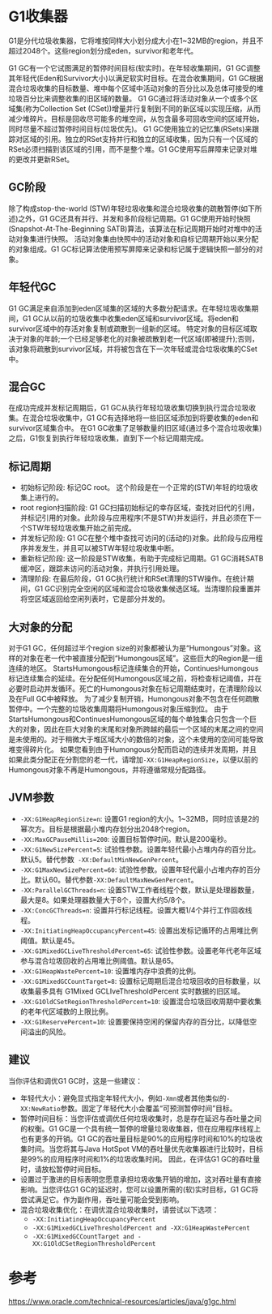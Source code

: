 # G1收集器
G1是分代垃圾收集器，它将堆按同样大小划分成大小在1~32MB的region，并且不超过2048个。这些region划分成eden，survivor和老年代。

G1 GC有一个它试图满足的暂停时间目标(软实时)。在年轻收集期间，G1 GC调整其年轻代(Eden和Survivor大小)以满足软实时目标。在混合收集期间，G1 GC根据混合垃圾收集的目标数量、堆中每个区域中活动对象的百分比以及总体可接受的堆垃圾百分比来调整收集的旧区域的数量。
G1 GC通过将活动对象从一个或多个区域集(称为Collection Set (CSet))增量并行复制到不同的新区域以实现压缩，从而减少堆碎片。目标是回收尽可能多的堆空间，从包含最多可回收空间的区域开始，同时尽量不超过暂停时间目标(垃圾优先)。
G1 GC使用独立的记忆集(RSets)来跟踪对区域的引用。独立的RSet支持并行和独立的区域收集，因为只有一个区域的RSet必须扫描到该区域的引用，而不是整个堆。G1 GC使用写后屏障来记录对堆的更改并更新RSet。

## GC阶段
除了构成stop-the-world (STW)年轻垃圾收集和混合垃圾收集的疏散暂停(如下所述)之外，G1 GC还具有并行、并发和多阶段标记周期。G1 GC使用开始时快照(Snapshot-At-The-Beginning  SATB)算法，该算法在标记周期开始时对堆中的活动对象集进行快照。
活动对象集由快照中的活动对象和自标记周期开始以来分配的对象组成。G1 GC标记算法使用预写屏障来记录和标记属于逻辑快照一部分的对象。

## 年轻代GC
G1 GC满足来自添加到eden区域集的区域的大多数分配请求。在年轻垃圾收集期间，G1 GC从以前的垃圾收集中收集eden区域和survivor区域。将eden和survivor区域中的存活对象复制或疏散到一组新的区域。
特定对象的目标区域取决于对象的年龄;一个已经足够老化的对象被疏散到老一代区域(即被提升);否则，该对象将疏散到survivor区域，并将被包含在下一次年轻或混合垃圾收集的CSet中。

## 混合GC
在成功完成并发标记周期后，G1 GC从执行年轻垃圾收集切换到执行混合垃圾收集。在混合垃圾收集中，G1 GC有选择地将一些旧区域添加到将要收集的eden和survivor区域集合中。
在G1 GC收集了足够数量的旧区域(通过多个混合垃圾收集)之后，G1恢复到执行年轻垃圾收集，直到下一个标记周期完成。

## 标记周期
- 初始标记阶段: 标记GC root。 这个阶段是在一个正常的(STW)年轻的垃圾收集上进行的。
- root region扫描阶段: G1 GC扫描初始标记的幸存区域，查找对旧代的引用，并标记引用的对象。此阶段与应用程序(不是STW)并发运行，并且必须在下一个STW年轻垃圾收集开始之前完成。
- 并发标记阶段: G1 GC在整个堆中查找可访问的(活动的)对象。此阶段与应用程序并发发生，并且可以被STW年轻垃圾收集中断。
- 重新标记阶段: 这一阶段是STW收集，有助于完成标记周期。G1 GC消耗SATB缓冲区，跟踪未访问的活动对象，并执行引用处理。
- 清理阶段: 在最后阶段，G1 GC执行统计和RSet清理的STW操作。在统计期间，G1 GC识别完全空闲的区域和混合垃圾收集候选区域。当清理阶段重置并将空区域返回给空闲列表时，它是部分并发的。

## 大对象的分配
对于G1 GC，任何超过半个region size的对象都被认为是“Humongous”对象。这样的对象在老一代中被直接分配到“Humongous区域”。这些巨大的Region是一组连续的地区。
StartsHumongous标记连续集合的开始，ContinuesHumongous标记连续集合的延续。在分配任何Humongous区域之前，将检查标记阈值，并在必要时启动并发循环。死亡的Humongous对象在标记周期结束时，在清理阶段以及在Full GC中被释放。
为了减少复制开销，Humongous对象不包含在任何疏散暂停中。一个完整的垃圾收集周期将Humongous对象压缩到位。
由于StartsHumongous和ContinuesHumongous区域的每个单独集合只包含一个巨大的对象，因此在巨大对象的末尾和对象所跨越的最后一个区域的末尾之间的空间是未使用的。对于稍微大于堆区域大小的数倍的对象，这个未使用的空间可能导致堆变得碎片化。
如果您看到由于Humongous分配而启动的连续并发周期，并且如果此类分配正在分割您的老一代，请增加`-XX:G1HeapRegionSize`，以便以前的Humongous对象不再是Humongous，并将遵循常规分配路径。

## JVM参数
- `-XX:G1HeapRegionSize=n`: 设置G1 region的大小。1~32MB，同时应该是2的幂次方。目标是根据最小堆内存划分出2048个region。
- `-XX:MaxGCPauseMillis=200`: 设置目标暂停时间。默认是200毫秒。
- `-XX:G1NewSizePercent=5`: 试验性参数。设置年轻代最小占堆内存的百分比。默认5。替代参数` -XX:DefaultMinNewGenPercent`。
- `-XX:G1MaxNewSizePercent=60`: 试验性参数。设置年轻代最小占堆内存的百分比。默认60。替代参数`-XX:DefaultMaxNewGenPercent`。
- `-XX:ParallelGCThreads=n`: 设置STW工作者线程个数，默认是处理器数量，最大是8。如果处理器数量大于8个，设置大约5/8个。
- `-XX:ConcGCThreads=n`: 设置并行标记线程。设置大概1/4个并行工作回收线程。
- `-XX:InitiatingHeapOccupancyPercent=45`: 设置出发标记循环的占用堆比例阈值。默认是45。
- `-XX:G1MixedGCLiveThresholdPercent=65`: 试验性参数。设置老年代老年区域参与混合垃圾回收的占用堆比例阈值。默认是65。
- `-XX:G1HeapWastePercent=10`: 设置堆内存中浪费的比例。
- `-XX:G1MixedGCCountTarget=8`: 设置标记周期后混合垃圾回收的目标数量，以收集最多具有 G1Mixed GCLIveThresholdPercent 实时数据的旧区域。
- `-XX:G1OldCSetRegionThresholdPercent=10`: 设置混合垃圾回收周期中要收集的老年代区域数的上限比例。
- `-XX:G1ReservePercent=10`: 设置要保持空闲的保留内存的百分比，以降低空间溢出的风险。

## 建议
当你评估和调优G1 GC时，这是一些建议： 
- 年轻代大小：避免显式指定年轻代大小，例如`-Xmn`或者其他类似的`-XX:NewRatio`参数。固定了年轻代大小会覆盖“可预测暂停时间”目标。
- 暂停时间目标：当您评估或调优任何垃圾收集时，总是存在延迟与吞吐量之间的权衡。G1 GC是一个具有统一暂停的增量垃圾收集器，但在应用程序线程上也有更多的开销。G1 GC的吞吐量目标是90%的应用程序时间和10%的垃圾收集时间。当您将其与Java HotSpot VM的吞吐量优先收集器进行比较时，目标是99%的应用程序时间和1%的垃圾收集时间。 因此，在评估G1 GC的吞吐量时，请放松暂停时间目标。
- 设置过于激进的目标表明您愿意承担垃圾收集开销的增加，这对吞吐量有直接影响。当您评估G1 GC的延迟时，您可以设置所需的(软)实时目标，G1 GC将尝试满足它。作为副作用，吞吐量可能会受到影响。
- 混合垃圾收集优化：在调优混合垃圾收集时，请尝试以下选项：
    - `-XX:InitiatingHeapOccupancyPercent`
    - `-XX:G1MixedGCLiveThresholdPercent and -XX:G1HeapWastePercent`
    - `-XX:G1MixedGCCountTarget and -XX:G1OldCSetRegionThresholdPercent`


# 参考
https://www.oracle.com/technical-resources/articles/java/g1gc.html